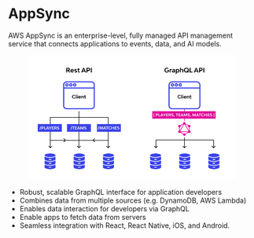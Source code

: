 # AppSync

AWS AppSync is an enterprise-level, fully managed API management service that connects applications to events, data, and AI models.

<figure><img src="../../.gitbook/assets/image (32) (1) (1).png" alt=""><figcaption></figcaption></figure>

* Robust, scalable GraphQL interface for application developers&#x20;
* Combines data from multiple sources (e.g. DynamoDB, AWS Lambda)
* Enables data interaction for developers via GraphQL&#x20;
* Enable apps to fetch data from servers
* Seamless integration with React, React Native, iOS, and Android.
